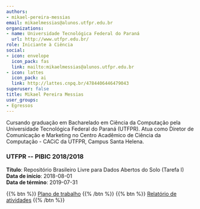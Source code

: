 ```yaml
---
authors:
- mikael-pereira-messias
email: mikaelmessias@alunos.utfpr.edu.br
organizations:
- name: Universidade Tecnológica Federal do Paraná
  url: http://www.utfpr.edu.br/
role: Iniciante à Ciência
social:
- icon: envelope
  icon_pack: fas
  link: mailto:mikaelmessias@alunos.utfpr.edu.br
- icon: lattes
  icon_pack: ai
  link: http://lattes.cnpq.br/4784406446479043
superuser: false
title: Mikael Pereira Messias
user_groups:
- Egressos
---
```


Cursando graduação em Bacharelado em Ciência da Computação pela Universidade Tecnológica Federal do Paraná (UTFPR). Atua como Diretor de Comunicação e Marketing no Centro Acadêmico de Ciência da Computação - CACiC da UTFPR, Campus Santa Helena.

### UTFPR -- PIBIC 2018/2018

__Título__: Repositório Brasileiro Livre para Dados Abertos do Solo (Tarefa I)<br>
__Data de início__: 2018-08-01<br>
__Data de término__: 2019-07-31

{{% btn %}}
  [Plano de trabalho](https://docs.google.com/document/d/1TvRbCYK7pPvBllimMiSzuBWPvRX0wTryg-gq0Rcm8bg)
{{% /btn %}}
{{% btn %}}
  [Relatório de atividades](https://docs.google.com/document/d/1L_ytUBumk8tH3lktdOJ8ywYkr1reW7_JcTxQRb0_Vnc)
{{% /btn %}}
